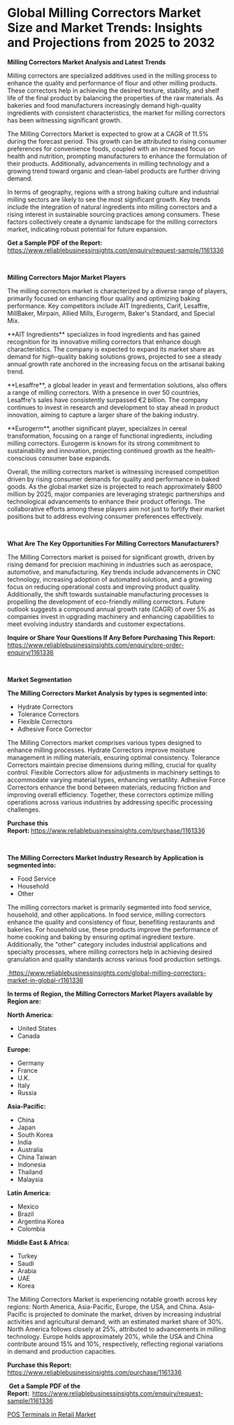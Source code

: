 <p><h1>Global Milling Correctors Market Size and Market Trends: Insights and Projections from 2025 to 2032</h1></p><p><strong>Milling Correctors Market Analysis and Latest Trends</strong></p>
<p><p>Milling correctors are specialized additives used in the milling process to enhance the quality and performance of flour and other milling products. These correctors help in achieving the desired texture, stability, and shelf life of the final product by balancing the properties of the raw materials. As bakeries and food manufacturers increasingly demand high-quality ingredients with consistent characteristics, the market for milling correctors has been witnessing significant growth.</p><p>The Milling Correctors Market is expected to grow at a CAGR of 11.5% during the forecast period. This growth can be attributed to rising consumer preferences for convenience foods, coupled with an increased focus on health and nutrition, prompting manufacturers to enhance the formulation of their products. Additionally, advancements in milling technology and a growing trend toward organic and clean-label products are further driving demand.</p><p>In terms of geography, regions with a strong baking culture and industrial milling sectors are likely to see the most significant growth. Key trends include the integration of natural ingredients into milling correctors and a rising interest in sustainable sourcing practices among consumers. These factors collectively create a dynamic landscape for the milling correctors market, indicating robust potential for future expansion.</p></p>
<p><strong>Get a Sample PDF of the Report:&nbsp;</strong> <a href="https://www.reliablebusinessinsights.com/enquiry/request-sample/1161336?utm_campaign=3062&utm_medium=2&utm_source=Github&utm_content=ia&utm_term=22032025&utm_id=milling-correctors">https://www.reliablebusinessinsights.com/enquiry/request-sample/1161336</a></p>
<p>&nbsp;</p>
<p><strong>Milling Correctors Major Market Players</strong></p>
<p><p>The milling correctors market is characterized by a diverse range of players, primarily focused on enhancing flour quality and optimizing baking performance. Key competitors include AIT Ingredients, Carif, Lesaffre, MillBaker, Mirpain, Allied Mills, Eurogerm, Baker's Standard, and Special Mix.</p><p>**AIT Ingredients** specializes in food ingredients and has gained recognition for its innovative milling correctors that enhance dough characteristics. The company is expected to expand its market share as demand for high-quality baking solutions grows, projected to see a steady annual growth rate anchored in the increasing focus on the artisanal baking trend.</p><p>**Lesaffre**, a global leader in yeast and fermentation solutions, also offers a range of milling correctors. With a presence in over 50 countries, Lesaffre's sales have consistently surpassed €2 billion. The company continues to invest in research and development to stay ahead in product innovation, aiming to capture a larger share of the baking industry.</p><p>**Eurogerm**, another significant player, specializes in cereal transformation, focusing on a range of functional ingredients, including milling correctors. Eurogerm is known for its strong commitment to sustainability and innovation, projecting continued growth as the health-conscious consumer base expands.</p><p>Overall, the milling correctors market is witnessing increased competition driven by rising consumer demands for quality and performance in baked goods. As the global market size is projected to reach approximately $800 million by 2025, major companies are leveraging strategic partnerships and technological advancements to enhance their product offerings. The collaborative efforts among these players aim not just to fortify their market positions but to address evolving consumer preferences effectively.</p></p>
<p>&nbsp;</p>
<p><strong>What Are The Key Opportunities For Milling Correctors Manufacturers?</strong></p>
<p><p>The Milling Correctors market is poised for significant growth, driven by rising demand for precision machining in industries such as aerospace, automotive, and manufacturing. Key trends include advancements in CNC technology, increasing adoption of automated solutions, and a growing focus on reducing operational costs and improving product quality. Additionally, the shift towards sustainable manufacturing processes is propelling the development of eco-friendly milling correctors. Future outlook suggests a compound annual growth rate (CAGR) of over 5% as companies invest in upgrading machinery and enhancing capabilities to meet evolving industry standards and customer expectations.</p></p>
<p><strong>Inquire or Share Your Questions If Any Before Purchasing This Report:</strong> <a href="https://www.reliablebusinessinsights.com/enquiry/pre-order-enquiry/1161336?utm_campaign=3062&utm_medium=2&utm_source=Github&utm_content=ia&utm_term=22032025&utm_id=milling-correctors">https://www.reliablebusinessinsights.com/enquiry/pre-order-enquiry/1161336</a></p>
<p>&nbsp;</p>
<p><strong>Market Segmentation</strong></p>
<p><strong>The Milling Correctors Market Analysis by types is segmented into:</strong></p>
<p><ul><li>Hydrate Correctors</li><li>Tolerance Correctors</li><li>Flexible Correctors</li><li>Adhesive Force Corrector</li></ul></p>
<p><p>The Milling Correctors market comprises various types designed to enhance milling processes. Hydrate Correctors improve moisture management in milling materials, ensuring optimal consistency. Tolerance Correctors maintain precise dimensions during milling, crucial for quality control. Flexible Correctors allow for adjustments in machinery settings to accommodate varying material types, enhancing versatility. Adhesive Force Correctors enhance the bond between materials, reducing friction and improving overall efficiency. Together, these correctors optimize milling operations across various industries by addressing specific processing challenges.</p></p>
<p><strong>Purchase this Report:&nbsp;</strong><a href="https://www.reliablebusinessinsights.com/purchase/1161336?utm_campaign=3062&utm_medium=2&utm_source=Github&utm_content=ia&utm_term=22032025&utm_id=milling-correctors">https://www.reliablebusinessinsights.com/purchase/1161336</a></p>
<p>&nbsp;</p>
<p><strong>The Milling Correctors Market Industry Research by Application is segmented into:</strong></p>
<p><ul><li>Food Service</li><li>Household</li><li>Other</li></ul></p>
<p><p>The milling correctors market is primarily segmented into food service, household, and other applications. In food service, milling correctors enhance the quality and consistency of flour, benefiting restaurants and bakeries. For household use, these products improve the performance of home cooking and baking by ensuring optimal ingredient texture. Additionally, the "other" category includes industrial applications and specialty processes, where milling correctors help in achieving desired granulation and quality standards across various food production settings.</p></p>
<p><a href="https://www.reliablebusinessinsights.com/global-milling-correctors-market-in-global-r1161336?utm_campaign=3062&utm_medium=2&utm_source=Github&utm_content=ia&utm_term=22032025&utm_id=milling-correctors">&nbsp;https://www.reliablebusinessinsights.com/global-milling-correctors-market-in-global-r1161336</a></p>
<p><strong>In terms of Region, the Milling Correctors Market Players available by Region are:</strong></p>
<p>
    <p> <strong> North America: </strong>
        <ul>
            <li>United States</li>
            <li>Canada</li>
        </ul>
        </p> 
    <p> <strong> Europe: </strong>
        <ul>
            <li>Germany</li>
            <li>France</li>
            <li>U.K.</li>
            <li>Italy</li>
            <li>Russia</li>
        </ul>
        </p> 
    <p> <strong> Asia-Pacific: </strong>
        <ul>
            <li>China</li>
            <li>Japan</li>
            <li>South Korea</li>
            <li>India</li>
            <li>Australia</li>
            <li>China Taiwan</li>
            <li>Indonesia</li>
            <li>Thailand</li>
            <li>Malaysia</li>
        </ul>
        </p> 
    <p> <strong> Latin America: </strong>
        <ul>
            <li>Mexico</li>
            <li>Brazil</li>
            <li>Argentina Korea</li>
            <li>Colombia</li>
        </ul>
        </p> 
    <p> <strong> Middle East & Africa: </strong>
        <ul>
            <li>Turkey</li>
            <li>Saudi</li>
            <li>Arabia</li>
            <li>UAE</li>
            <li>Korea</li>
        </ul>
    </p>
    </p>
<p><p>The Milling Correctors Market is experiencing notable growth across key regions: North America, Asia-Pacific, Europe, the USA, and China. Asia-Pacific is projected to dominate the market, driven by increasing industrial activities and agricultural demand, with an estimated market share of 30%. North America follows closely at 25%, attributed to advancements in milling technology. Europe holds approximately 20%, while the USA and China contribute around 15% and 10%, respectively, reflecting regional variations in demand and production capacities.</p></p>
<p><strong>Purchase this Report: </strong><a href="https://www.reliablebusinessinsights.com/purchase/1161336?utm_campaign=3062&utm_medium=2&utm_source=Github&utm_content=ia&utm_term=22032025&utm_id=milling-correctors">https://www.reliablebusinessinsights.com/purchase/1161336</a></p>
<p>&nbsp;<strong>Get a Sample PDF of the Report:&nbsp;&nbsp;</strong><a href="https://www.reliablebusinessinsights.com/enquiry/request-sample/1161336?utm_campaign=3062&utm_medium=2&utm_source=Github&utm_content=ia&utm_term=22032025&utm_id=milling-correctors">https://www.reliablebusinessinsights.com/enquiry/request-sample/1161336</a></p>
<p><strong></strong></p>
<p><p><a href="https://github.com/lefiobakali/Market-Research-Report-List-1/blob/main/pos-terminals-in-retail-market.md?utm_campaign=3062&utm_medium=2&utm_source=Github&utm_content=ia&utm_term=22032025&utm_id=milling-correctors">POS Terminals in Retail Market</a></p></p>